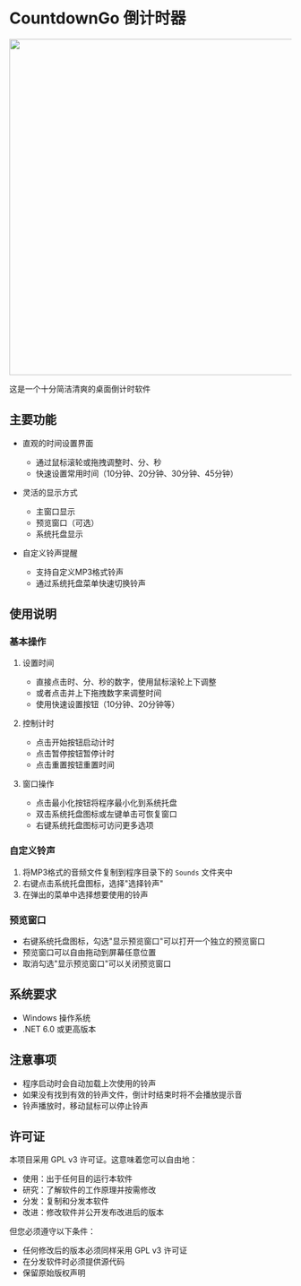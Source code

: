 # CountdownGo 倒计时器

<p align="center">
  <img src="https://github.com/user-attachments/assets/70fa5de6-04a7-4df2-a5f4-3c6926b286ca" width="600">
</p>

这是一个十分简洁清爽的桌面倒计时软件
## 主要功能

- 直观的时间设置界面
  - 通过鼠标滚轮或拖拽调整时、分、秒
  - 快速设置常用时间（10分钟、20分钟、30分钟、45分钟）

- 灵活的显示方式
  - 主窗口显示
  - 预览窗口（可选）
  - 系统托盘显示

- 自定义铃声提醒
  - 支持自定义MP3格式铃声
  - 通过系统托盘菜单快速切换铃声

## 使用说明

### 基本操作

1. 设置时间
   - 直接点击时、分、秒的数字，使用鼠标滚轮上下调整
   - 或者点击并上下拖拽数字来调整时间
   - 使用快速设置按钮（10分钟、20分钟等）

2. 控制计时
   - 点击开始按钮启动计时
   - 点击暂停按钮暂停计时
   - 点击重置按钮重置时间

3. 窗口操作
   - 点击最小化按钮将程序最小化到系统托盘
   - 双击系统托盘图标或左键单击可恢复窗口
   - 右键系统托盘图标可访问更多选项

### 自定义铃声

1. 将MP3格式的音频文件复制到程序目录下的 `Sounds` 文件夹中
2. 右键点击系统托盘图标，选择"选择铃声"
3. 在弹出的菜单中选择想要使用的铃声

### 预览窗口

- 右键系统托盘图标，勾选"显示预览窗口"可以打开一个独立的预览窗口
- 预览窗口可以自由拖动到屏幕任意位置
- 取消勾选"显示预览窗口"可以关闭预览窗口

## 系统要求

- Windows 操作系统
- .NET 6.0 或更高版本

## 注意事项

- 程序启动时会自动加载上次使用的铃声
- 如果没有找到有效的铃声文件，倒计时结束时将不会播放提示音
- 铃声播放时，移动鼠标可以停止铃声

## 许可证

本项目采用 GPL v3 许可证。这意味着您可以自由地：

- 使用：出于任何目的运行本软件
- 研究：了解软件的工作原理并按需修改
- 分发：复制和分发本软件
- 改进：修改软件并公开发布改进后的版本

但您必须遵守以下条件：

- 任何修改后的版本必须同样采用 GPL v3 许可证
- 在分发软件时必须提供源代码
- 保留原始版权声明

